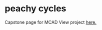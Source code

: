 # peachy cycles
 Capstone page for MCAD
View project <a href="https://ivineb.github.io/peachy-cycles/">here.
